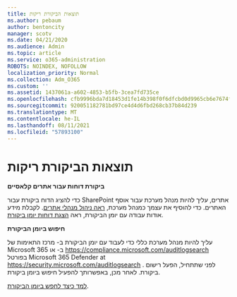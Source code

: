 ```yaml
---
title: תוצאות הביקורת ריקות
ms.author: pebaum
author: bentoncity
manager: scotv
ms.date: 04/21/2020
ms.audience: Admin
ms.topic: article
ms.service: o365-administration
ROBOTS: NOINDEX, NOFOLLOW
localization_priority: Normal
ms.collection: Adm_O365
ms.custom: ''
ms.assetid: 1437061a-a602-4853-b5fb-3cea7fd735ce
ms.openlocfilehash: cfb9996bda7d18453d1fe14b398f0f6dfcbd0d9965cb6e7674f3b6bb8fbc143f
ms.sourcegitcommit: 920051182781bd97ce4d4d6fbd268cb37b84d239
ms.translationtype: MT
ms.contentlocale: he-IL
ms.lasthandoff: 08/11/2021
ms.locfileid: "57893100"
---
```

# <a name="auditing-results-are-blank"></a>תוצאות הביקורת ריקות

**ביקורת דוחות עבור אתרים קלאסיים**
  
כדי להציג הדוח ביקורת עבור SharePoint אתרים, עליך להיות מנהל מערכת עבור אוסף האתרים. כדי להוסיף את עצמך כמנהל מערכת, [ראה ניהול מנהלי אתרים](https://docs.microsoft.com/sharepoint/manage-site-collection-administrators). לקבלת מידע אודות עבודה עם יומן הביקורת, ראה [הצגת דוחות יומן ביקורת](https://support.microsoft.com/office/view-audit-log-reports-b37c5869-1b47-4a82-a30d-ea20070fe527).
  
**חיפוש ביומן הביקורת**
  
עליך להיות מנהל מערכת כללי כדי לעבוד עם יומן הביקורת ב- מרכז התאימות של Microsoft 365 ב- או <https://compliance.microsoft.com/auditlogsearch> בפורטל Microsoft 365 Defender at <https://security.microsoft.com/auditlogsearch> . לפני שתתחיל, הפעל רישום ביקורת. לאחר מכן, באפשרותך להפעיל חיפוש ביומן ביקורת.
  
[למד כיצד לחפש ביומן הביקורת](https://docs.microsoft.com/microsoft-365/compliance/search-the-audit-log-in-security-and-compliance#search-the-audit-log).
